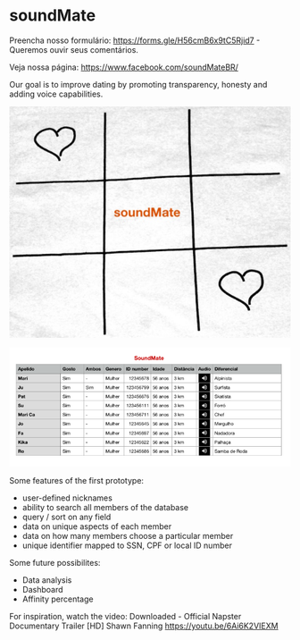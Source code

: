 # soundMate
Preencha nosso formulário: https://forms.gle/H56cmB6x9tC5Rjid7 - Queremos ouvir seus comentários.

Veja nossa página: https://www.facebook.com/soundMateBR/


Our goal is to improve dating by promoting transparency, honesty and adding voice capabilities.

![screen print](https://github.com/fismerio/soundMate/blob/master/docs/soundMate-red.jpg)

![screen print](https://github.com/fismerio/soundMate/blob/master/docs/soundmate.png)

Some features of the first prototype:

- user-defined nicknames
- ability to search all members of the database
- query / sort on any field
- data on unique aspects of each member
- data on how many members choose a particular member
- unique identifier mapped to SSN, CPF or local ID number

Some future possibilites:

- Data analysis
- Dashboard
- Affinity percentage

For inspiration, watch the video: 
Downloaded - Official Napster Documentary Trailer [HD]
Shawn Fanning 
https://youtu.be/6Ai6K2VIEXM
